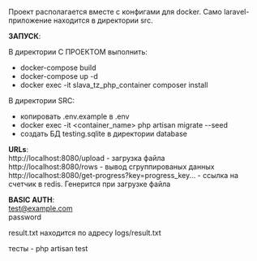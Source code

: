 Проект располагается вместе с конфигами для docker. Само laravel-приложение находится в директории src.

**ЗАПУСК**: <br>

В директории С ПРОЕКТОМ выполнить:
- docker-compose build
- docker-compose up -d
- docker exec -it slava_tz_php_container composer install

В директории SRC:
- копировать .env.example в .env <br>
- docker exec -it <container_name> php artisan migrate --seed
- создать БД testing.sqlite в директории database

**URLs**: <br>
http://localhost:8080/upload - загрузка файла <br>
http://localhost:8080/rows - вывод сгруппированых данных <br>
http://localhost:8080/get-progress?key=progress_key... - ссылка на счетчик в redis. Генерится при загрузке файла


**BASIC AUTH**: <br>
test@example.com <br>
password

result.txt находится по адресу logs/result.txt

тесты - php artisan test
